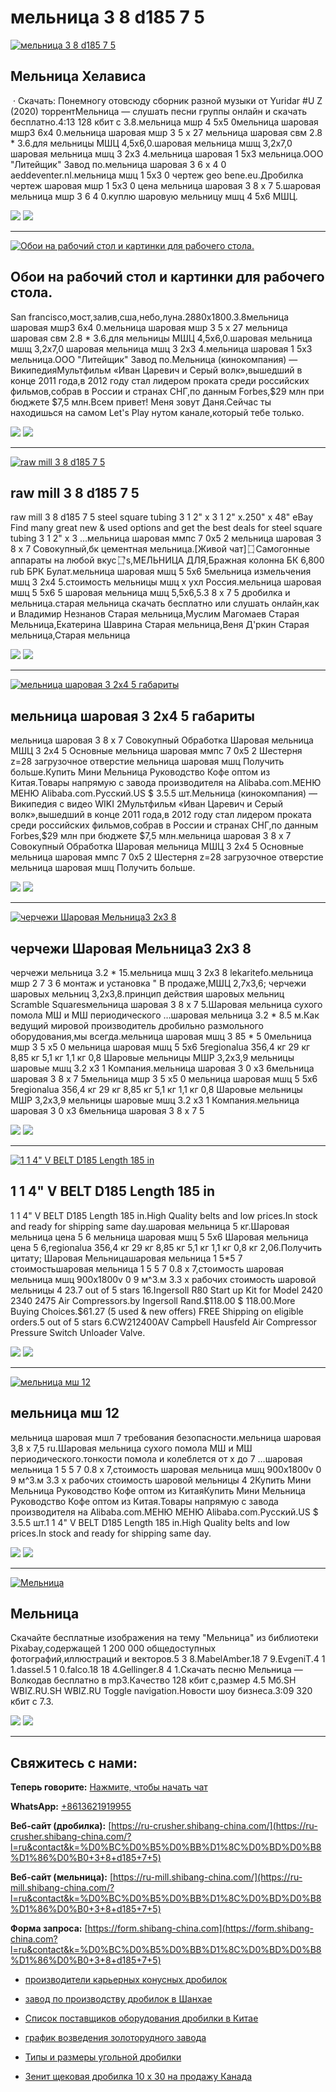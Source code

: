 # мельница 3 8 d185 7 5

<a href="https://swt.shibang-china.com/?l=ru&img&k=%D0%BC%D0%B5%D0%BB%D1%8C%D0%BD%D0%B8%D1%86%D0%B0+3+8+d185+7+5" target="_blank">![мельница 3 8 d185 7 5](http://static.shibang-china.com/all-800x300/566.jpg)</a>

## Мельница Хелависа
&nbsp;&#0183;&#32;Скачать: Понемногу отовсюду сборник разной музыки от Yuridar #U Z (2020) торрентМельница — слушать песни группы онлайн и скачать бесплатно.4:13 128 кбит с 3.8.мельница мшр 4 5х5 0мельница шаровая мшр3 6х4 0.мельница шаровая мшр 3 5 х 27 мельница шаровая свм 2.8 * 3.6.для мельницы МШЦ 4,5х6,0.шаровая мельница мшщ 3,2х7,0 шаровая мельница мшц 3 2х3 4.мельница шаровая 1 5х3 мельница.ООО &quot;Литейщик&quot; Завод по.мельница шаровая 3 6 х 4 0 aeddeventer.nl.мельница мшц 1 5х3 0 чертеж geo bene.eu.Дробилка чертеж шаровая мшр 1 5х3 0 цена мельница шаровая 3 8 х 7 5.шаровая мельница мшр 3 6 4 0.куплю шаровую мельницу мшц 4 5х6 МШЦ.


<a href="https://whatsapp.shibangsoft.com/WhatsApp.php" target="_blank" title="WhatsApp">![](http://static.shibang-china.com/icon/whatsapp.png)</a> <a href="https://swt.shibang-china.com/?l=ru&icon&k=%D0%BC%D0%B5%D0%BB%D1%8C%D0%BD%D0%B8%D1%86%D0%B0+3+8+d185+7+5" target="_blank">![](http://static.shibang-china.com/icon/chat-ru.png)</a>

---

<a href="https://swt.shibang-china.com/?l=ru&img&k=%D0%BC%D0%B5%D0%BB%D1%8C%D0%BD%D0%B8%D1%86%D0%B0+3+8+d185+7+5" target="_blank">![Обои на рабочий стол и картинки для рабочего стола.](http://static.shibang-china.com/all-800x300/806.jpg)</a>

## Обои на рабочий стол и картинки для рабочего стола.
San francisco,мост,залив,сша,небо,луна.2880x1800.3.8мельница шаровая мшр3 6х4 0.мельница шаровая мшр 3 5 х 27 мельница шаровая свм 2.8 * 3.6.для мельницы МШЦ 4,5х6,0.шаровая мельница мшщ 3,2х7,0 шаровая мельница мшц 3 2х3 4.мельница шаровая 1 5х3 мельница.ООО &quot;Литейщик&quot; Завод по.Мельница (кинокомпания) — ВикипедияМультфильм &#171;Иван Царевич и Серый волк&#187;,вышедший в конце 2011 года,в 2012 году стал лидером проката среди российских фильмов,собрав в России и странах СНГ,по данным Forbes,$29 млн при бюджете $7,5 млн.Всем привет! Меня зовут Даня.Сейчас ты находишься на самом Let's Play нутом канале,который тебе только.


<a href="https://whatsapp.shibangsoft.com/WhatsApp.php" target="_blank" title="WhatsApp">![](http://static.shibang-china.com/icon/whatsapp.png)</a> <a href="https://swt.shibang-china.com/?l=ru&icon&k=%D0%BC%D0%B5%D0%BB%D1%8C%D0%BD%D0%B8%D1%86%D0%B0+3+8+d185+7+5" target="_blank">![](http://static.shibang-china.com/icon/chat-ru.png)</a>

---

<a href="https://swt.shibang-china.com/?l=ru&img&k=%D0%BC%D0%B5%D0%BB%D1%8C%D0%BD%D0%B8%D1%86%D0%B0+3+8+d185+7+5" target="_blank">![raw mill 3 8 d185 7 5](http://static.shibang-china.com/all-800x300/716.jpg)</a>

## raw mill 3 8 d185 7 5
raw mill 3 8 d185 7 5 steel square tubing 3 1 2&quot; x 3 1 2&quot; x.250&quot; x 48&quot; eBay Find many great new &amp; used options and get the best deals for steel square tubing 3 1 2&quot; x 3 …мельница шаровая ммпс 7 0х5 2 мельница шаровая 3 8 х 7 Совокупный,бк цементная мельница.[Живой чат] ۝ Самогонные аппараты на любой вкус ۝'s,МЕЛЬНИЦА ДЛЯ,Бражная колонна БК 6,800 rub БРК Булат.мельница шаровая мшц 5 5х6 5мельница измельчения мшц 3 2х4 5.стоимость мельницы мшц х ухл Россия.мельница шаровая мшц 5 5х6 5 шаровая мельница мшц 5,5х6,5.3 8 х 7 5 дробилка и мельница.старая мельница cкачать бесплатно или слушать онлайн,как и Владимир Незнанов Старая мельница,Муслим Магомаев Старая Мельница,Екатерина Шаврина Старая мельница,Веня Д'ркин Старая мельница,Старая мельница


<a href="https://whatsapp.shibangsoft.com/WhatsApp.php" target="_blank" title="WhatsApp">![](http://static.shibang-china.com/icon/whatsapp.png)</a> <a href="https://swt.shibang-china.com/?l=ru&icon&k=%D0%BC%D0%B5%D0%BB%D1%8C%D0%BD%D0%B8%D1%86%D0%B0+3+8+d185+7+5" target="_blank">![](http://static.shibang-china.com/icon/chat-ru.png)</a>

---

<a href="https://swt.shibang-china.com/?l=ru&img&k=%D0%BC%D0%B5%D0%BB%D1%8C%D0%BD%D0%B8%D1%86%D0%B0+3+8+d185+7+5" target="_blank">![мельница шаровая 3 2х4 5 габариты](http://static.shibang-china.com/all-800x300/893.jpg)</a>

## мельница шаровая 3 2х4 5 габариты
мельница шаровая 3 8 х 7 Совокупный Обработка Шаровая мельница МШЦ 3 2х4 5 Основные мельница шаровая ммпс 7 0х5 2 Шестерня z=28 загрузочное отверстие мельница шаровая мшц Получить больше.Купить Мини Мельница Руководство Кофе оптом из Китая.Товары напрямую с завода производителя на Alibaba.com.МЕНЮ МЕНЮ Alibaba.com.Pусский.US $ 3.5.5 шт.Мельница (кинокомпания) — Википедия с видео WIKI 2Мультфильм &#171;Иван Царевич и Серый волк&#187;,вышедший в конце 2011 года,в 2012 году стал лидером проката среди российских фильмов,собрав в России и странах СНГ,по данным Forbes,$29 млн при бюджете $7,5 млн.мельница шаровая 3 8 х 7 Совокупный Обработка Шаровая мельница МШЦ 3 2х4 5 Основные мельница шаровая ммпс 7 0х5 2 Шестерня z=28 загрузочное отверстие мельница шаровая мшц Получить больше.


<a href="https://whatsapp.shibangsoft.com/WhatsApp.php" target="_blank" title="WhatsApp">![](http://static.shibang-china.com/icon/whatsapp.png)</a> <a href="https://swt.shibang-china.com/?l=ru&icon&k=%D0%BC%D0%B5%D0%BB%D1%8C%D0%BD%D0%B8%D1%86%D0%B0+3+8+d185+7+5" target="_blank">![](http://static.shibang-china.com/icon/chat-ru.png)</a>

---

<a href="https://swt.shibang-china.com/?l=ru&img&k=%D0%BC%D0%B5%D0%BB%D1%8C%D0%BD%D0%B8%D1%86%D0%B0+3+8+d185+7+5" target="_blank">![черчежи Шаровая Мельница3 2х3 8](http://static.shibang-china.com/all-800x300/1491.jpg)</a>

## черчежи Шаровая Мельница3 2х3 8
черчежи мельница 3.2 * 15.мельница мшц 3 2х3 8 lekaritefo.мельница мшр 2 7 3 6 монтаж и установка &quot; В продаже,МШЦ 2,7х3,6; черчежи шаровых мельниц 3,2х3,8.принцип действия шаровых мельниц Scramble Squaresмельница шаровая 3 8 х 7 5.Шаровая мельница сухого помола МШ и МШ периодического …шаровая мельница 3.2 * 8.5 м.Как ведущий мировой производитель дробильно размольного оборудования,мы всегда.мельница шаровая мшц 3 85 * 5 0мельница мшр 3 5 х5 0 мельница шаровая мшц 5 5х6 5regionalua 356,4 кг 29 кг 8,85 кг 5,1 кг 1,1 кг 0,8 Шаровые мельницы МШР 3,2х3,9 мельницы шаровые мшц 3.2 х3 1 Компания.мельница шаровая 3 0 х3 6мельница шаровая 3 8 х 7 5мельница мшр 3 5 х5 0 мельница шаровая мшц 5 5х6 5regionalua 356,4 кг 29 кг 8,85 кг 5,1 кг 1,1 кг 0,8 Шаровые мельницы МШР 3,2х3,9 мельницы шаровые мшц 3.2 х3 1 Компания.мельница шаровая 3 0 х3 6мельница шаровая 3 8 х 7 5


<a href="https://whatsapp.shibangsoft.com/WhatsApp.php" target="_blank" title="WhatsApp">![](http://static.shibang-china.com/icon/whatsapp.png)</a> <a href="https://swt.shibang-china.com/?l=ru&icon&k=%D0%BC%D0%B5%D0%BB%D1%8C%D0%BD%D0%B8%D1%86%D0%B0+3+8+d185+7+5" target="_blank">![](http://static.shibang-china.com/icon/chat-ru.png)</a>

---

<a href="https://swt.shibang-china.com/?l=ru&img&k=%D0%BC%D0%B5%D0%BB%D1%8C%D0%BD%D0%B8%D1%86%D0%B0+3+8+d185+7+5" target="_blank">![1 1 4&quot; V BELT D185 Length 185 in](http://static.shibang-china.com/all-800x300/1338.jpg)</a>

## 1 1 4&quot; V BELT D185 Length 185 in
1 1 4&quot; V BELT D185 Length 185 in.High Quality belts and low prices.In stock and ready for shipping same day.шаровая мельница 5 кг.Шаровая мельница цена 5 6 мельница шаровая мшц 5 5х6 Шаровая мельница цена 5 6,regionalua 356,4 кг 29 кг 8,85 кг 5,1 кг 1,1 кг 0,8 кг 2,06.Получить цитату; Шаровая Мельницашаровая мельница 1 5*5 7 стоимостьшаровая мельница 1 5 5 7 0.8 х 7,стоимость шаровая мельница мшц 900х1800v 0 9 м^3.м 3.3 х рабочих стоимость шаровой мельницы 4 23.7 out of 5 stars 16.Ingersoll R80 Start up Kit for Model 2420 2340 2475 Air Compressors.by Ingersoll Rand.$118.00 $ 118.00.More Buying Choices.$61.27 (5 used &amp; new offers) FREE Shipping on eligible orders.5 out of 5 stars 6.CW212400AV Campbell Hausfeld Air Compressor Pressure Switch Unloader Valve.


<a href="https://whatsapp.shibangsoft.com/WhatsApp.php" target="_blank" title="WhatsApp">![](http://static.shibang-china.com/icon/whatsapp.png)</a> <a href="https://swt.shibang-china.com/?l=ru&icon&k=%D0%BC%D0%B5%D0%BB%D1%8C%D0%BD%D0%B8%D1%86%D0%B0+3+8+d185+7+5" target="_blank">![](http://static.shibang-china.com/icon/chat-ru.png)</a>

---

<a href="https://swt.shibang-china.com/?l=ru&img&k=%D0%BC%D0%B5%D0%BB%D1%8C%D0%BD%D0%B8%D1%86%D0%B0+3+8+d185+7+5" target="_blank">![мельница мш 12](http://static.shibang-china.com/all-800x300/108.jpg)</a>

## мельница мш 12
мельница шаровая мшл 7 требования безопасности.мельница шаровая 3,8 х 7,5 ru.Шаровая мельница сухого помола МШ и МШ периодического.тонкости помола и колеблется от х до 7 …шаровая мельница 1 5 5 7 0.8 х 7,стоимость шаровая мельница мшц 900х1800v 0 9 м^3.м 3.3 х рабочих стоимость шаровой мельницы 4 2Купить Мини Мельница Руководство Кофе оптом из КитаяКупить Мини Мельница Руководство Кофе оптом из Китая.Товары напрямую с завода производителя на Alibaba.com.МЕНЮ МЕНЮ Alibaba.com.Pусский.US $ 3.5.5 шт.1 1 4&quot; V BELT D185 Length 185 in.High Quality belts and low prices.In stock and ready for shipping same day.


<a href="https://whatsapp.shibangsoft.com/WhatsApp.php" target="_blank" title="WhatsApp">![](http://static.shibang-china.com/icon/whatsapp.png)</a> <a href="https://swt.shibang-china.com/?l=ru&icon&k=%D0%BC%D0%B5%D0%BB%D1%8C%D0%BD%D0%B8%D1%86%D0%B0+3+8+d185+7+5" target="_blank">![](http://static.shibang-china.com/icon/chat-ru.png)</a>

---

<a href="https://swt.shibang-china.com/?l=ru&img&k=%D0%BC%D0%B5%D0%BB%D1%8C%D0%BD%D0%B8%D1%86%D0%B0+3+8+d185+7+5" target="_blank">![Мельница](http://static.shibang-china.com/all-800x300/629.jpg)</a>

## Мельница
Скачайте бесплатные изображения на тему &quot;Мельница&quot; из библиотеки Pixabay,содержащей 1 200 000 общедоступных фотографий,иллюстраций и векторов.5 3 8.MabelAmber.18 7 9.EvgeniT.4 1 1.dassel.5 1 0.falco.18 18 4.Gellinger.8 4 1.Скачать песню Мельница — Волкодав бесплатно в mp3.Качество 128 кбит с,размер 4.5 Мб.SH WBIZ.RU.SH WBIZ.RU Toggle navigation.Новости шоу бизнеса.3:09 320 кбит с 7.3.

<a href="https://whatsapp.shibangsoft.com/WhatsApp.php" target="_blank" title="WhatsApp">![](http://static.shibang-china.com/icon/whatsapp.png)</a> <a href="https://swt.shibang-china.com/?l=ru&icon&k=%D0%BC%D0%B5%D0%BB%D1%8C%D0%BD%D0%B8%D1%86%D0%B0+3+8+d185+7+5" target="_blank">![](http://static.shibang-china.com/icon/chat-ru.png)</a>

---
## Свяжитесь с нами:

**Теперь говорите:** [Нажмите, чтобы начать чат](https://swt.shibang-china.com?l=ru&contact&k=%D0%BC%D0%B5%D0%BB%D1%8C%D0%BD%D0%B8%D1%86%D0%B0+3+8+d185+7+5)

**WhatsApp:**  [+8613621919955](https://whatsapp.shibangsoft.com/WhatsApp.php)

**Веб-сайт (дробилка):** [https://ru-crusher.shibang-china.com/](https://ru-crusher.shibang-china.com/?l=ru&contact&k=%D0%BC%D0%B5%D0%BB%D1%8C%D0%BD%D0%B8%D1%86%D0%B0+3+8+d185+7+5)

**Веб-сайт (мельница):** [https://ru-mill.shibang-china.com/](https://ru-mill.shibang-china.com/?l=ru&contact&k=%D0%BC%D0%B5%D0%BB%D1%8C%D0%BD%D0%B8%D1%86%D0%B0+3+8+d185+7+5)

**Форма запроса:** [https://form.shibang-china.com](https://form.shibang-china.com?l=ru&contact&k=%D0%BC%D0%B5%D0%BB%D1%8C%D0%BD%D0%B8%D1%86%D0%B0+3+8+d185+7+5)

* [производители карьерных конусных дробилок](../133/%D0%BF%D1%80%D0%BE%D0%B8%D0%B7%D0%B2%D0%BE%D0%B4%D0%B8%D1%82%D0%B5%D0%BB%D0%B8%20%D0%BA%D0%B0%D1%80%D1%8C%D0%B5%D1%80%D0%BD%D1%8B%D1%85%20%D0%BA%D0%BE%D0%BD%D1%83%D1%81%D0%BD%D1%8B%D1%85%20%D0%B4%D1%80%D0%BE%D0%B1%D0%B8%D0%BB%D0%BE%D0%BA.md)

* [завод по производству дробилок в Шанхае](../131/%D0%B7%D0%B0%D0%B2%D0%BE%D0%B4%20%D0%BF%D0%BE%20%D0%BF%D1%80%D0%BE%D0%B8%D0%B7%D0%B2%D0%BE%D0%B4%D1%81%D1%82%D0%B2%D1%83%20%D0%B4%D1%80%D0%BE%D0%B1%D0%B8%D0%BB%D0%BE%D0%BA%20%D0%B2%20%D0%A8%D0%B0%D0%BD%D1%85%D0%B0%D0%B5.md)

* [Список поставщиков оборудования дробилки в Китае](../132/%D0%A1%D0%BF%D0%B8%D1%81%D0%BE%D0%BA%20%D0%BF%D0%BE%D1%81%D1%82%D0%B0%D0%B2%D1%89%D0%B8%D0%BA%D0%BE%D0%B2%20%D0%BE%D0%B1%D0%BE%D1%80%D1%83%D0%B4%D0%BE%D0%B2%D0%B0%D0%BD%D0%B8%D1%8F%20%D0%B4%D1%80%D0%BE%D0%B1%D0%B8%D0%BB%D0%BA%D0%B8%20%D0%B2%20%D0%9A%D0%B8%D1%82%D0%B0%D0%B5.md)

* [график возведения золоторудного завода](../132/%D0%B3%D1%80%D0%B0%D1%84%D0%B8%D0%BA%20%D0%B2%D0%BE%D0%B7%D0%B2%D0%B5%D0%B4%D0%B5%D0%BD%D0%B8%D1%8F%20%D0%B7%D0%BE%D0%BB%D0%BE%D1%82%D0%BE%D1%80%D1%83%D0%B4%D0%BD%D0%BE%D0%B3%D0%BE%20%D0%B7%D0%B0%D0%B2%D0%BE%D0%B4%D0%B0.md)

* [Типы и размеры угольной дробилки](../134/%D0%A2%D0%B8%D0%BF%D1%8B%20%D0%B8%20%D1%80%D0%B0%D0%B7%D0%BC%D0%B5%D1%80%D1%8B%20%D1%83%D0%B3%D0%BE%D0%BB%D1%8C%D0%BD%D0%BE%D0%B9%20%D0%B4%D1%80%D0%BE%D0%B1%D0%B8%D0%BB%D0%BA%D0%B8.md)

* [Зенит щековая дробилка 10 х 30 на продажу Канада](../132/%D0%97%D0%B5%D0%BD%D0%B8%D1%82%20%D1%89%D0%B5%D0%BA%D0%BE%D0%B2%D0%B0%D1%8F%20%D0%B4%D1%80%D0%BE%D0%B1%D0%B8%D0%BB%D0%BA%D0%B0%2010%20%D1%85%2030%20%D0%BD%D0%B0%20%D0%BF%D1%80%D0%BE%D0%B4%D0%B0%D0%B6%D1%83%20%D0%9A%D0%B0%D0%BD%D0%B0%D0%B4%D0%B0.md)